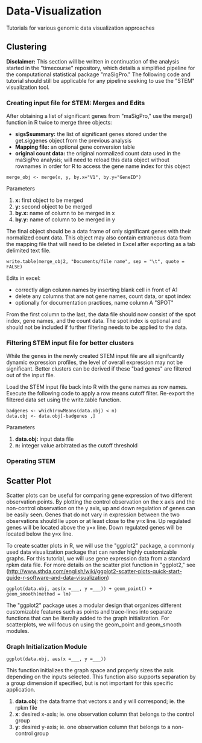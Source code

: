 # Data-Visualization
Tutorials for various genomic data visualization approaches
## Clustering
**Disclaimer:**
This section will be written in continuation of the analysis started in the "timecourse" repository, which details a simplified pipeline for the computational statistical package "maSigPro." The following code and tutorial should still be applicable for any pipeline seeking to use the "STEM" visualization tool.

### Creating input file for STEM: Merges and Edits
After obtaining a list of significant genes from "maSigPro," use the merge() function in R twice to merge three objects:
* **sigs$summary:** the list of significant genes stored under the get.siggenes object from the previous analysis
* **Mapping file:** an optional gene conversion table
* **original count data:** the original normalized count data used in the maSigPro analysis; will need to reload this data object without rownames in order for R to access the gene name index for this object
```
merge_obj <- merge(x, y, by.x="V1", by.y="GeneID")
```
Parameters
1. **x:** first object to be merged
2. **y:** second object to be merged
3. **by.x:** name of column to be merged in x
4. **by.y:** name of column to be merged in y

The final object should be a data frame of only significant genes with their normalized count data. This object may also contain extraneous data from the mapping file that will need to be deleted in Excel after exporting as a tab delimited text file. 
```
write.table(merge_obj2, "Documents/file name", sep = "\t", quote = FALSE)
```
Edits in excel:
* correctly align column names by inserting blank cell in front of A1
* delete any columns that are not gene names, count data, or spot index
* optionally for documentation practices, name column A "SPOT"

From the first column to the last, the data file should now consist of the spot index, gene names, and the count data. The spot index is optional and should not be included if further filtering needs to be applied to the data.

### Filtering STEM input file for better clusters
While the genes in the newly created STEM input file are all signifcantly dynamic expression profiles, the level of overall expression may not be significant. Better clusters can be derived if these "bad genes" are filtered out of the input file.

Load the STEM input file back into R with the gene names as row names. Execute the following code to apply a row means cutoff filter. Re-export the filtered data set using the write.table function.
```
badgenes <- which(rowMeans(data.obj) < n)
data.obj <- data.obj[-badgenes ,]
```
Parameters
1. **data.obj:** input data file
2. **n:** integer value arbitrated as the cutoff threshold

### Operating STEM



## Scatter Plot
Scatter plots can be useful for comparing gene expression of two different observation points. By plotting the control observation on the x axis and the non-control observation on the y axis, up and down regulation of genes can be easily seen. Genes that do not vary in expression between the two observations should lie upon or at least close to the y=x line. Up regulated genes will be located above the y=x line. Down regulated genes will be located below the y=x line. 

To create scatter plots in R, we will use the "ggplot2" package, a commonly used data visualization package that can render highly customizable graphs. For this tutorial, we will use gene expression data from a standard rpkm data file. For more details on the scatter plot function in "ggplot2," see (http://www.sthda.com/english/wiki/ggplot2-scatter-plots-quick-start-guide-r-software-and-data-visualization)

``
ggplot(data.obj, aes(x =___, y =___)) + geom_point() + geom_smooth(method = lm)
``

The "ggplot2" package uses a modular design that organizes different customizable features such as points and trace-lines into separate functions that can be literally added to the graph initialization. For scatterplots, we will focus on using the geom_point and geom_smooth modules.

### Graph Initialization Module
``
ggplot(data.obj, aes(x =___, y =___))
``

This function initializes the graph space and properly sizes the axis depending on the inputs selected. This function also supports separation by a group dimension if specified, but is not important for this specific application.
1. **data.obj**: the data frame that vectors x and y will correspond; ie. the rpkm file
2. **x**: desired x-axis; ie. one observation column that belongs to the control group
3. **y**: desired y-axis; ie. one observation column that belongs to a non-control group


